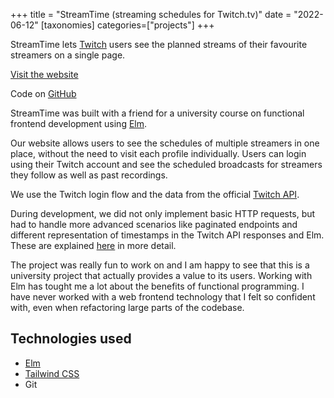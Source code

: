 +++
title = "StreamTime (streaming schedules for Twitch.tv)"
date = "2022-06-12"
[taxonomies]
categories=["projects"]
+++

StreamTime lets [Twitch](https://twitch.tv) users see the planned streams of their favourite streamers on a single page.

[Visit the website](https://www.stream-time.xyz/)

<!-- more -->

Code on [GitHub](https://github.com/StreamingTime/StreamTime)

StreamTime was built with a friend for a university course on functional frontend development using [Elm](https://elm-lang.org).

Our website allows users to see the schedules of multiple streamers in one place, without the need to visit each profile individually.
Users can login using their Twitch account and see the scheduled broadcasts for streamers they follow as well as past recordings.

We use the Twitch login flow and the data from the official [Twitch API](https://dev.twitch.tv/docs/api/reference).

During development, we did not only implement basic HTTP requests, but had to handle more advanced scenarios like paginated endpoints and different representation of timestamps in the Twitch API responses and Elm. These are explained [here](https://github.com/StreamingTime/StreamTime#miscellaneous) in more detail.

The project was really fun to work on and I am happy to see that this is a university project that actually provides a value to its users. Working with Elm has tought me a lot about the benefits of functional programming. I have never worked with a web frontend technology that I felt so confident with, even when refactoring large parts of the codebase.

## Technologies used

- [Elm](https://elm-lang.org/)
- [Tailwind CSS](https://v2.tailwindcss.com/)
- Git
